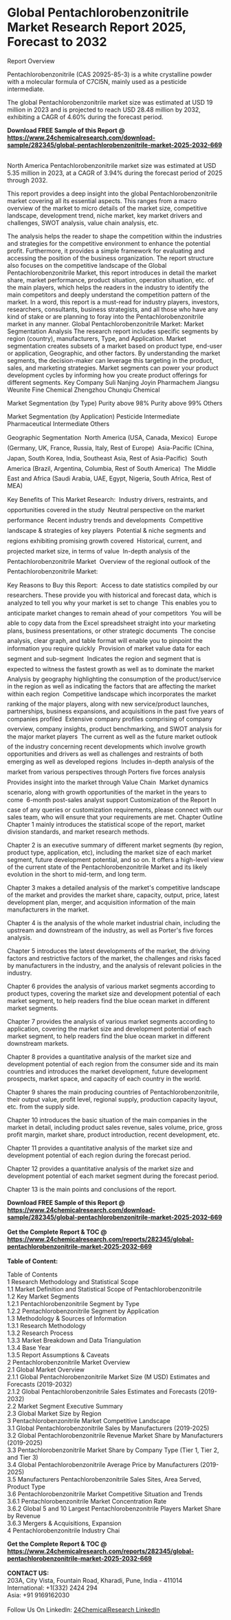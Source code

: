 <h1>Global Pentachlorobenzonitrile Market Research Report 2025, Forecast to 2032</h1><p>Report Overview</p><p>
Pentachlorobenzonitrile (CAS 20925-85-3) is a white crystalline powder with a molecular formula of C7Cl5N, mainly used as a pesticide intermediate.</p><p>
The global Pentachlorobenzonitrile market size was estimated at USD 19 million in 2023 and is projected to reach USD 28.48 million by 2032, exhibiting a CAGR of 4.60% during the forecast period.</p><div><b>Download FREE Sample of this Report @ 
            <a href="https://www.24chemicalresearch.com/download-sample/282345/global-pentachlorobenzonitrile-market-2025-2032-669">
            https://www.24chemicalresearch.com/download-sample/282345/global-pentachlorobenzonitrile-market-2025-2032-669</a></b></div><br><p>
North America Pentachlorobenzonitrile market size was estimated at USD 5.35 million in 2023, at a CAGR of 3.94% during the forecast period of 2025 through 2032.</p><p>
This report provides a deep insight into the global Pentachlorobenzonitrile market covering all its essential aspects. This ranges from a macro overview of the market to micro details of the market size, competitive landscape, development trend, niche market, key market drivers and challenges, SWOT analysis, value chain analysis, etc.</p><p>
The analysis helps the reader to shape the competition within the industries and strategies for the competitive environment to enhance the potential profit. Furthermore, it provides a simple framework for evaluating and accessing the position of the business organization. The report structure also focuses on the competitive landscape of the Global Pentachlorobenzonitrile Market, this report introduces in detail the market share, market performance, product situation, operation situation, etc. of the main players, which helps the readers in the industry to identify the main competitors and deeply understand the competition pattern of the market.
In a word, this report is a must-read for industry players, investors, researchers, consultants, business strategists, and all those who have any kind of stake or are planning to foray into the Pentachlorobenzonitrile market in any manner.
Global Pentachlorobenzonitrile Market: Market Segmentation Analysis
The research report includes specific segments by region (country), manufacturers, Type, and Application. Market segmentation creates subsets of a market based on product type, end-user or application, Geographic, and other factors. By understanding the market segments, the decision-maker can leverage this targeting in the product, sales, and marketing strategies. Market segments can power your product development cycles by informing how you create product offerings for different segments.
Key Company
Suli
Nanjing Joyin Pharmachem
Jiangsu Weunite Fine Chemical
Zhengzhou Chunqiu Chemical</p><p>
Market Segmentation (by Type)
Purity above 98%
Purity above 99%
Others</p><p>
Market Segmentation (by Application)
Pesticide Intermediate
Pharmaceutical Intermediate
Others</p><p>
Geographic Segmentation
 North America (USA, Canada, Mexico)
 Europe (Germany, UK, France, Russia, Italy, Rest of Europe)
 Asia-Pacific (China, Japan, South Korea, India, Southeast Asia, Rest of Asia-Pacific)
 South America (Brazil, Argentina, Columbia, Rest of South America)
 The Middle East and Africa (Saudi Arabia, UAE, Egypt, Nigeria, South Africa, Rest of MEA)</p><p>
Key Benefits of This Market Research:
 Industry drivers, restraints, and opportunities covered in the study
 Neutral perspective on the market performance
 Recent industry trends and developments
 Competitive landscape &amp; strategies of key players
 Potential &amp; niche segments and regions exhibiting promising growth covered
 Historical, current, and projected market size, in terms of value
 In-depth analysis of the Pentachlorobenzonitrile Market
 Overview of the regional outlook of the Pentachlorobenzonitrile Market:</p><p>
Key Reasons to Buy this Report:
 Access to date statistics compiled by our researchers. These provide you with historical and forecast data, which is analyzed to tell you why your market is set to change
 This enables you to anticipate market changes to remain ahead of your competitors
 You will be able to copy data from the Excel spreadsheet straight into your marketing plans, business presentations, or other strategic documents
 The concise analysis, clear graph, and table format will enable you to pinpoint the information you require quickly
 Provision of market value data for each segment and sub-segment
 Indicates the region and segment that is expected to witness the fastest growth as well as to dominate the market
 Analysis by geography highlighting the consumption of the product/service in the region as well as indicating the factors that are affecting the market within each region
 Competitive landscape which incorporates the market ranking of the major players, along with new service/product launches, partnerships, business expansions, and acquisitions in the past five years of companies profiled
 Extensive company profiles comprising of company overview, company insights, product benchmarking, and SWOT analysis for the major market players
 The current as well as the future market outlook of the industry concerning recent developments which involve growth opportunities and drivers as well as challenges and restraints of both emerging as well as developed regions
 Includes in-depth analysis of the market from various perspectives through Porters five forces analysis
 Provides insight into the market through Value Chain
 Market dynamics scenario, along with growth opportunities of the market in the years to come
 6-month post-sales analyst support
Customization of the Report
In case of any queries or customization requirements, please connect with our sales team, who will ensure that your requirements are met.
Chapter Outline
Chapter 1 mainly introduces the statistical scope of the report, market division standards, and market research methods.</p><p>
Chapter 2 is an executive summary of different market segments (by region, product type, application, etc), including the market size of each market segment, future development potential, and so on. It offers a high-level view of the current state of the Pentachlorobenzonitrile Market and its likely evolution in the short to mid-term, and long term.</p><p>
Chapter 3 makes a detailed analysis of the market's competitive landscape of the market and provides the market share, capacity, output, price, latest development plan, merger, and acquisition information of the main manufacturers in the market.</p><p>
Chapter 4 is the analysis of the whole market industrial chain, including the upstream and downstream of the industry, as well as Porter's five forces analysis.</p><p>
Chapter 5 introduces the latest developments of the market, the driving factors and restrictive factors of the market, the challenges and risks faced by manufacturers in the industry, and the analysis of relevant policies in the industry.</p><p>
Chapter 6 provides the analysis of various market segments according to product types, covering the market size and development potential of each market segment, to help readers find the blue ocean market in different market segments.</p><p>
Chapter 7 provides the analysis of various market segments according to application, covering the market size and development potential of each market segment, to help readers find the blue ocean market in different downstream markets.</p><p>
Chapter 8 provides a quantitative analysis of the market size and development potential of each region from the consumer side and its main countries and introduces the market development, future development prospects, market space, and capacity of each country in the world.</p><p>
Chapter 9 shares the main producing countries of Pentachlorobenzonitrile, their output value, profit level, regional supply, production capacity layout, etc. from the supply side.</p><p>
Chapter 10 introduces the basic situation of the main companies in the market in detail, including product sales revenue, sales volume, price, gross profit margin, market share, product introduction, recent development, etc.</p><p>
Chapter 11 provides a quantitative analysis of the market size and development potential of each region during the forecast period.</p><p>
Chapter 12 provides a quantitative analysis of the market size and development potential of each market segment during the forecast period.</p><p>
Chapter 13 is the main points and conclusions of the report.</p><p>
</p><div><b>Download FREE Sample of this Report @ 
            <a href="https://www.24chemicalresearch.com/download-sample/282345/global-pentachlorobenzonitrile-market-2025-2032-669">
            https://www.24chemicalresearch.com/download-sample/282345/global-pentachlorobenzonitrile-market-2025-2032-669</a></b></div><br><div><b>Get the Complete Report & TOC @ 
            <a href="https://www.24chemicalresearch.com/reports/282345/global-pentachlorobenzonitrile-market-2025-2032-669">
            https://www.24chemicalresearch.com/reports/282345/global-pentachlorobenzonitrile-market-2025-2032-669</a></b></div><br>
            <b>Table of Content:</b><p>Table of Contents<br />
1 Research Methodology and Statistical Scope<br />
1.1 Market Definition and Statistical Scope of Pentachlorobenzonitrile<br />
1.2 Key Market Segments<br />
1.2.1 Pentachlorobenzonitrile Segment by Type<br />
1.2.2 Pentachlorobenzonitrile Segment by Application<br />
1.3 Methodology & Sources of Information<br />
1.3.1 Research Methodology<br />
1.3.2 Research Process<br />
1.3.3 Market Breakdown and Data Triangulation<br />
1.3.4 Base Year<br />
1.3.5 Report Assumptions & Caveats<br />
2 Pentachlorobenzonitrile Market Overview<br />
2.1 Global Market Overview<br />
2.1.1 Global Pentachlorobenzonitrile Market Size (M USD) Estimates and Forecasts (2019-2032)<br />
2.1.2 Global Pentachlorobenzonitrile Sales Estimates and Forecasts (2019-2032)<br />
2.2 Market Segment Executive Summary<br />
2.3 Global Market Size by Region<br />
3 Pentachlorobenzonitrile Market Competitive Landscape<br />
3.1 Global Pentachlorobenzonitrile Sales by Manufacturers (2019-2025)<br />
3.2 Global Pentachlorobenzonitrile Revenue Market Share by Manufacturers (2019-2025)<br />
3.3 Pentachlorobenzonitrile Market Share by Company Type (Tier 1, Tier 2, and Tier 3)<br />
3.4 Global Pentachlorobenzonitrile Average Price by Manufacturers (2019-2025)<br />
3.5 Manufacturers Pentachlorobenzonitrile Sales Sites, Area Served, Product Type<br />
3.6 Pentachlorobenzonitrile Market Competitive Situation and Trends<br />
3.6.1 Pentachlorobenzonitrile Market Concentration Rate<br />
3.6.2 Global 5 and 10 Largest Pentachlorobenzonitrile Players Market Share by Revenue<br />
3.6.3 Mergers & Acquisitions, Expansion<br />
4 Pentachlorobenzonitrile Industry Chai</p><div><b>Get the Complete Report & TOC @ 
            <a href="https://www.24chemicalresearch.com/reports/282345/global-pentachlorobenzonitrile-market-2025-2032-669">
            https://www.24chemicalresearch.com/reports/282345/global-pentachlorobenzonitrile-market-2025-2032-669</a></b></div><br><b>CONTACT US:</b><br>
            203A, City Vista, Fountain Road, Kharadi, Pune, India - 411014<br>
            International: +1(332) 2424 294<br>
            Asia: +91 9169162030 <br><br>
            Follow Us On LinkedIn: <a href="https://www.linkedin.com/company/24chemicalresearch/">24ChemicalResearch LinkedIn</a>